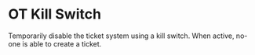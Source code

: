 # OT Kill Switch
Temporarily disable the ticket system using a kill switch. When active, no-one is able to create a ticket.